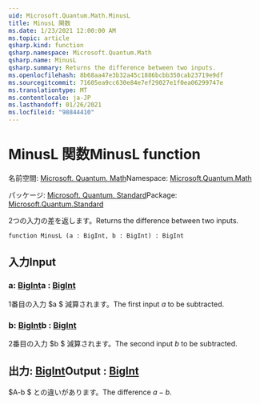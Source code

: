 ```yaml
---
uid: Microsoft.Quantum.Math.MinusL
title: MinusL 関数
ms.date: 1/23/2021 12:00:00 AM
ms.topic: article
qsharp.kind: function
qsharp.namespace: Microsoft.Quantum.Math
qsharp.name: MinusL
qsharp.summary: Returns the difference between two inputs.
ms.openlocfilehash: 8b68aa47e3b32a45c1886bcbb350cab23719e9df
ms.sourcegitcommit: 71605ea9cc630e84e7ef29027e1f0ea06299747e
ms.translationtype: MT
ms.contentlocale: ja-JP
ms.lasthandoff: 01/26/2021
ms.locfileid: "98844410"
---
```

# <a name="minusl-function"></a><span data-ttu-id="fb8d1-102">MinusL 関数</span><span class="sxs-lookup"><span data-stu-id="fb8d1-102">MinusL function</span></span>

<span data-ttu-id="fb8d1-103">名前空間: [Microsoft. Quantum. Math](xref:Microsoft.Quantum.Math)</span><span class="sxs-lookup"><span data-stu-id="fb8d1-103">Namespace: [Microsoft.Quantum.Math](xref:Microsoft.Quantum.Math)</span></span>

<span data-ttu-id="fb8d1-104">パッケージ: [Microsoft. Quantum. Standard](https://nuget.org/packages/Microsoft.Quantum.Standard)</span><span class="sxs-lookup"><span data-stu-id="fb8d1-104">Package: [Microsoft.Quantum.Standard](https://nuget.org/packages/Microsoft.Quantum.Standard)</span></span>


<span data-ttu-id="fb8d1-105">2つの入力の差を返します。</span><span class="sxs-lookup"><span data-stu-id="fb8d1-105">Returns the difference between two inputs.</span></span>

```qsharp
function MinusL (a : BigInt, b : BigInt) : BigInt
```


## <a name="input"></a><span data-ttu-id="fb8d1-106">入力</span><span class="sxs-lookup"><span data-stu-id="fb8d1-106">Input</span></span>

### <a name="a--bigint"></a><span data-ttu-id="fb8d1-107">a: [BigInt](xref:microsoft.quantum.lang-ref.bigint)</span><span class="sxs-lookup"><span data-stu-id="fb8d1-107">a : [BigInt](xref:microsoft.quantum.lang-ref.bigint)</span></span>

<span data-ttu-id="fb8d1-108">1番目の入力 $a $ 減算されます。</span><span class="sxs-lookup"><span data-stu-id="fb8d1-108">The first input $a$ to be subtracted.</span></span>


### <a name="b--bigint"></a><span data-ttu-id="fb8d1-109">b: [BigInt](xref:microsoft.quantum.lang-ref.bigint)</span><span class="sxs-lookup"><span data-stu-id="fb8d1-109">b : [BigInt](xref:microsoft.quantum.lang-ref.bigint)</span></span>

<span data-ttu-id="fb8d1-110">2番目の入力 $b $ 減算されます。</span><span class="sxs-lookup"><span data-stu-id="fb8d1-110">The second input $b$ to be subtracted.</span></span>



## <a name="output--bigint"></a><span data-ttu-id="fb8d1-111">出力: [BigInt](xref:microsoft.quantum.lang-ref.bigint)</span><span class="sxs-lookup"><span data-stu-id="fb8d1-111">Output : [BigInt](xref:microsoft.quantum.lang-ref.bigint)</span></span>

<span data-ttu-id="fb8d1-112">$A-b $ との違いがあります。</span><span class="sxs-lookup"><span data-stu-id="fb8d1-112">The difference $a - b$.</span></span>